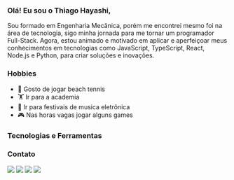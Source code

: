 ### Olá! Eu sou o Thiago Hayashi,

<div>
Sou formado em Engenharia Mecânica, porém me encontrei mesmo foi na área de tecnologia, sigo minha jornada para me tornar um programador Full-Stack.
Agora, estou animado e motivado em aplicar e aperfeiçoar meus conhecimentos em tecnologias como JavaScript, TypeScript, React, Node.js e Python, para criar soluções e inovações.
</div>

### Hobbies

<ul align="justify">
  <li>🎾 Gosto de jogar beach tennis</li>
  <li>🏋️ Ir para a academia</li>
  <li>🎵 Ir para festivais de musica eletrônica</li>
  <li>🎮 Nas horas vagas jogar alguns games</li>
</ul>

### Tecnologias e Ferramentas

<div>
 
</div>

### Contato

<div>
<a href="https://www.linkedin.com/in/thiago-hayashi-037732109/" target="_blank"><img src="https://img.icons8.com/fluency/48/null/linkedin.png" target="_blank"></a>
<a href = "mailto:contato@seu-usuário-aqui" target="_blank"><img src="https://img.icons8.com/fluency/48/null/microsoft-outlook-2019.png" target="_blank"></a>
<a href = "https://www.instagram.com/shundii/" target="_blank"><img src="https://img.icons8.com/fluency/48/null/instagram-new.png" target="_blank"></a> 
<a href="https://www.facebook.com/Shundi.Hayashi/" target="_blank"><img src="https://img.icons8.com/fluency/48/null/facebook.png" target="_blank"></a>   
</div>
